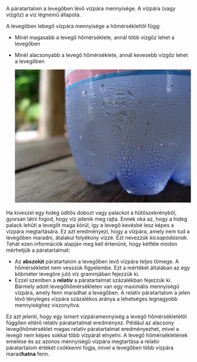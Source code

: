 A páratartalom a levegőben lévő vízpára mennyisége. A vízpára (vagy vízgőz) a víz légnemű állapota.

A levegőben lebegő vízpára mennyisége a hőmérséklettől függ:
- Minél magasabb a levegő hőmérséklete, annál több vízgőz lehet a levegőben
- Minél alacsonyabb a levegő hőmérséklete, annál kevesebb vízgőz lehet a levegőben

    ![](images/condensation.jpg)

Ha kiveszel egy hideg üdítős dobozt vagy palackot a hűtőszekrényből, gyorsan látni fogod, hogy víz jelenik meg rajta. Ennek oka az, hogy a hideg palack lehűti a levegőt maga körül, így a levegő kevésbé lesz képes a vízpára megtartására. Ez azt eredményezi, hogy a vízpára, amely nem tud a levegőben maradni, átalakul folyékony vízzé. Ezt nevezzük *kicsapódásnak*. Tehát ezen információk alapján meg kell értenünk, hogy kétféle módon mérhetjük a páratartalmat:

- Az **abszolút** páratartalom a levegőben levő vízpára teljes tömege. A hőmérsékletet nem vesszük figyelembe. Ezt a mértéket általában az egy köbméter levegőre jutó víz grammjában fejezzük ki.
- Ezzel szemben a **relatív** a páratartalmat százalékban fejezzük ki. Bármely adott levegőhőmérsékleten van egy maximális mennyiségű vízpára, amely fenn maradhat a levegőben. A relatív páratartalom a jelen lévő tényleges vízpára százalékos aránya a lehetséges legnagyobb mennyiséghez viszonyítva.

Ez azt jelenti, hogy egy ismert vízpáramennyiség a levegő hőmérsékletétől függően eltérő relatív páratartalmat eredményez. Például az alacsony levegőhőmérséklet magas relatív páratartalmat eredményezhet, mivel a levegő nem képes sokkal több vízpárát elnyelni. A levegő hőmérsékletének emelése és az azonos mennyiségű vízpára megtartása a relatív páratartalom értékét csökkenni fogja, mivel a levegőben több vízpára marad**hatna** fenn.


